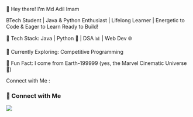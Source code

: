 
👋 Hey there! I'm Md Adil Imam

 BTech Student | Java & Python Enthusiast | Lifelong Learner | Energetic to Code  & Eager to Learn
    Ready to Build!

🔹 Tech Stack: Java 
| 
Python 🐍 
|
DSA 📊 
|
Web Dev 🌐

🔹 Currently Exploring:
Competitive Programming

🔹 Fun Fact:
I come from Earth-199999 
(yes, the Marvel Cinematic Universe 🌌)

Connect with Me :
<h3> 🌟 Connect with Me </h3>
<a href="https://www.linkedin.com/in/md-adil-imam/" target="_blank">
  <img src="https://img.icons8.com/color/48/000000/linkedin.png"/>
</a>

